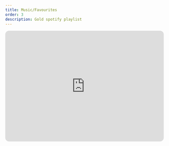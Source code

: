 ```yaml
---
title: Music/Favourites
order: 3
description: Gold spotify playlist
---
```



<iframe style="border-radius:12px" src="https://open.spotify.com/embed/playlist/5rxSgYdjhDPPXTPOeDmtxQ?utm_source=generator" width="100%" height="352" frameBorder="0" allowfullscreen="" allow="autoplay; clipboard-write; encrypted-media; fullscreen; picture-in-picture" loading="lazy"></iframe>